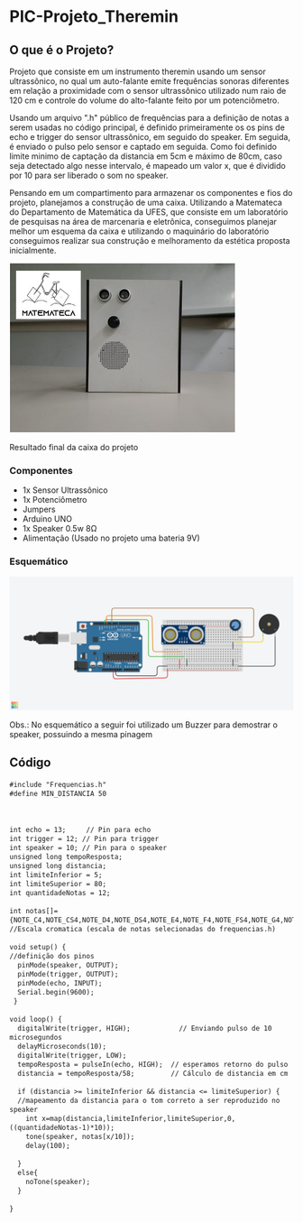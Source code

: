 # PIC-Projeto_Theremin
## O que é o Projeto?

<p>Projeto que consiste em um instrumento theremin usando um sensor ultrassônico, no qual um auto-falante emite frequências sonoras diferentes em relação a proximidade com o sensor ultrassônico utilizado num raio de 120 cm e controle do volume do alto-falante feito por um potenciômetro.</p>

<p>Usando um arquivo ".h" público de frequências para a definição de notas a serem usadas no código principal, é definido primeiramente os os pins de echo e trigger do sensor ultrassônico, em seguido do speaker. Em seguida, é enviado o pulso pelo sensor e captado em seguida. Como foi definido limite minimo de captação da distancia em 5cm e máximo de 80cm, caso seja detectado algo nesse intervalo, é mapeado um valor x, que é dividido por 10 para ser liberado o som no speaker.</p>

<p>Pensando em um compartimento para armazenar os componentes e fios do projeto, planejamos a construção de uma caixa. Utilizando a Matemateca do Departamento de Matemática da UFES, que consiste em um laboratório de pesquisas na área de marcenaria e eletrônica, conseguimos planejar melhor um esquema da caixa e utilizando o maquinário do laboratório conseguimos realizar sua construção e melhoramento da estética proposta inicialmente.</p>

![b](https://github.com/DavidMarquesss/PIC-Projeto_Theremin/blob/4e19e4be6bdf4ed03156b0cc7725003e6e41cf93/caixa_matemateca.jpg)
<p>Resultado final da caixa do projeto</p>

### Componentes
- 1x Sensor Ultrassônico
- 1x Potenciômetro
- Jumpers
- Arduino UNO
- 1x Speaker 0.5w 8Ω
- Alimentação (Usado no projeto uma bateria 9V)

### Esquemático
![a](https://github.com/DavidMarquesss/PIC-Projeto_Theremin/blob/main/Amazing%20Tumelo.png)
<p>Obs.: No esquemático a seguir foi utilizado um Buzzer para demostrar o speaker, possuindo a mesma pinagem</p>

## Código
```
#include "Frequencias.h"
#define MIN_DISTANCIA 50



int echo = 13;     // Pin para echo                          
int trigger = 12; // Pin para trigger                               
int speaker = 10; // Pin para o speaker
unsigned long tempoResposta;
unsigned long distancia;
int limiteInferior = 5;
int limiteSuperior = 80;
int quantidadeNotas = 12;

int notas[]={NOTE_C4,NOTE_CS4,NOTE_D4,NOTE_DS4,NOTE_E4,NOTE_F4,NOTE_FS4,NOTE_G4,NOTE_GS4,NOTE_A4,NOTE_AS4,NOTE_B4,NOTE_C5}; //Escala cromatica (escala de notas selecionadas do frequencias.h)

void setup() {
//definição dos pinos
  pinMode(speaker, OUTPUT);                  
  pinMode(trigger, OUTPUT);                     
  pinMode(echo, INPUT);   
  Serial.begin(9600);                 
 } 

void loop() {
  digitalWrite(trigger, HIGH);            // Enviando pulso de 10 microsegundos
  delayMicroseconds(10);                        
  digitalWrite(trigger, LOW);                   
  tempoResposta = pulseIn(echo, HIGH);  // esperamos retorno do pulso
  distancia = tempoResposta/58;         // Cálculo de distancia em cm
  
  if (distancia >= limiteInferior && distancia <= limiteSuperior) {
  //mapeamento da distancia para o tom correto a ser reproduzido no speaker
    int x=map(distancia,limiteInferior,limiteSuperior,0,((quantidadeNotas-1)*10));
    tone(speaker, notas[x/10]);
    delay(100);
  
  }  
  else{
    noTone(speaker);
  }
   
}
  ```



